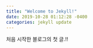 ```yaml
---
title: "Welcome to Jekyll!"
date: 2019-10-28 01:12:28 -0400
categories: jekyll update
---
```


처음 시작한 블로그의 첫 글.!!
